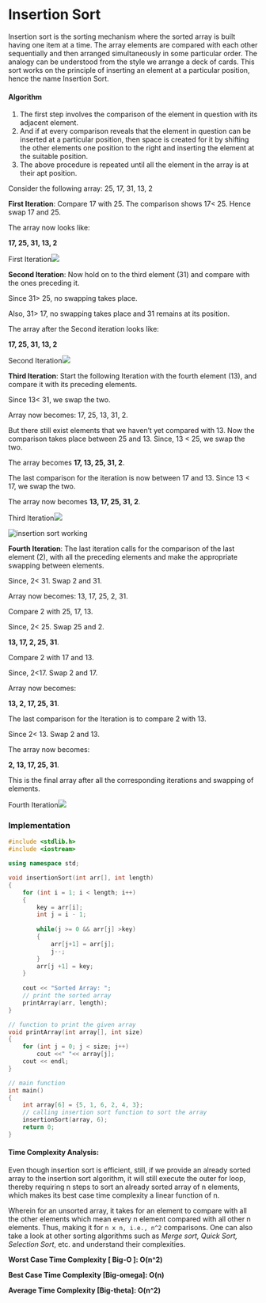 # Insertion Sort

Insertion sort is the sorting mechanism where the sorted array is built having one item at a time. The array elements are compared with each other sequentially and then arranged simultaneously in some particular order. The analogy can be understood from the style we arrange a deck of cards. This sort works on the principle of inserting an element at a particular position, hence the name Insertion Sort.

#### Algorithm

1. The first step involves the comparison of the element in question with its adjacent element.
2. And if at every comparison reveals that the element in question can be inserted at a particular position, then space is created for it by shifting the other elements one position to the right and inserting the element at the suitable position.
3. The above procedure is repeated until all the element in the array is at their apt position.

Consider the following array: 25, 17, 31, 13, 2

**First Iteration**: Compare 17 with 25. The comparison shows 17&lt; 25. Hence swap 17 and 25.

The array now looks like:

**17, 25, 31, 13, 2**

First Iteration![](https://s3-us-west-2.amazonaws.com/tutorials-image/first+iteration.png)

**Second Iteration**:  Now hold on to the third element \(31\) and compare with the ones preceding it.

Since 31&gt; 25, no swapping takes place.

Also, 31&gt; 17, no swapping takes place and 31 remains at its position.

The array after the Second iteration looks like:

**17, 25, 31, 13, 2**

  
Second Iteration![](https://s3-us-west-2.amazonaws.com/tutorials-image/second+iteration.png)

**Third Iteration**: Start the following Iteration with the fourth element \(13\), and compare it with its preceding elements.

Since 13&lt; 31, we swap the two.

Array now becomes: 17, 25, 13, 31, 2.

But there still exist elements that we haven’t yet compared with 13. Now the comparison takes place between 25 and 13. Since, 13 &lt; 25, we swap the two.

The array becomes **17, 13, 25, 31, 2**.

The last comparison for the iteration is now between 17 and 13. Since 13 &lt; 17, we swap the two.

The array now becomes **13, 17, 25, 31, 2**.

Third Iteration![](https://s3-us-west-2.amazonaws.com/tutorials-image/third+iteration.png)

![insertion sort working](https://s3-us-west-2.amazonaws.com/tutorials-image/working+of+insertion+sort.png)

**Fourth Iteration**: The last iteration calls for the comparison of the last element \(2\), with all the preceding elements and make the appropriate swapping between elements.

Since, 2&lt; 31. Swap 2 and 31.

Array now becomes: 13, 17, 25, 2, 31.

Compare 2 with 25, 17, 13.

Since, 2&lt; 25. Swap 25 and 2.

**13, 17, 2, 25, 31**.

Compare 2 with 17 and 13.

Since, 2&lt;17. Swap 2 and 17.

Array now becomes:

**13, 2, 17, 25, 31**.

The last comparison for the Iteration is to compare 2 with 13.

Since 2&lt; 13. Swap 2 and 13.

The array now becomes:

**2, 13, 17, 25, 31**.

This is the final array after all the corresponding iterations and swapping of elements.

Fourth Iteration![](https://s3-us-west-2.amazonaws.com/tutorials-image/insertion-sort.png)

### Implementation

```cpp
#include <stdlib.h>
#include <iostream>

using namespace std;

void insertionSort(int arr[], int length) 
{
    for (int i = 1; i < length; i++) 
    {
        key = arr[i];
        int j = i - 1;
        
        while(j >= 0 && arr[j] >key) 
        {
            arr[j+1] = arr[j];
            j--;
        }
        arr[j +1] = key; 
    }
    
    cout << "Sorted Array: ";
    // print the sorted array
    printArray(arr, length);
}

// function to print the given array 
void printArray(int array[], int size)
{ 
    for (int j = 0; j < size; j++)
        cout <<" "<< array[j];
    cout << endl;
}

// main function
int main() 
{
    int array[6] = {5, 1, 6, 2, 4, 3};
    // calling insertion sort function to sort the array
    insertionSort(array, 6);
    return 0;
}


```

#### Time Complexity Analysis: <a id="time-complexity"></a>

Even though insertion sort is efficient, still, if we provide an already sorted array to the insertion sort algorithm, it will still execute the outer for loop, thereby requiring n steps to sort an already sorted array of n elements, which makes its best case time complexity a linear function of n.

Wherein for an unsorted array, it takes for an element to compare with all the other elements which mean every n element compared with all other n elements. Thus, making it for `n x n, i.e., n^2` comparisons. One can also take a look at other sorting algorithms such as _Merge sort, Quick Sort, Selection Sort_, etc. and understand their complexities.

**Worst Case Time Complexity \[ Big-O \]: O\(n^2\)**

**Best Case Time Complexity \[Big-omega\]: O\(n\)**

**Average Time Complexity \[Big-theta\]: O\(n^2\)**

